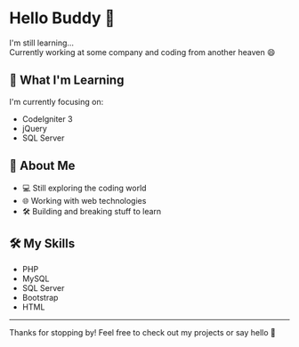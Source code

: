 # Hello Buddy 👋

I'm still learning...  
Currently working at some company and coding from another heaven 😄

## 🧠 What I'm Learning
I'm currently focusing on:
- CodeIgniter 3
- jQuery
- SQL Server

## 💼 About Me
- 💻 Still exploring the coding world
- 🌐 Working with web technologies
- 🛠️ Building and breaking stuff to learn

## 🛠️ My Skills
- PHP
- MySQL
- SQL Server
- Bootstrap
- HTML

---

Thanks for stopping by! Feel free to check out my projects or say hello 🚀
